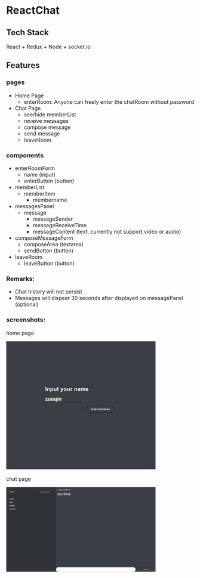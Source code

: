 # ReactChat

## Tech Stack
React + Redux + Node + socket.io

## Features

### pages
* Home Page
  - enterRoom: Anyone can freely enter the chatRoom without password
* Chat Page
  - see/hide memberList
  - receive messages
  - compose message
  - send message
  - leaveRoom

### components
* enterRoomForm
  - name (input)
  - enterButton (button)
* memberList
  - memberItem
    * membername
* messagesPanel
  - message
    * messageSender
    * messageReceiveTime
    * messageContent (text, currently not support video or audio)
* composeMessageForm
  - composeArea (textarea)
  - sendButton (button)
* leaveRoom
  - leaveButton (button)

### Remarks:
* Chat history will not persist
* Messages will dispear 30 seconds after displayed on messagePanel (optional)

### screenshots:
home page

<img src="./images/home_page.png" width="400">

chat page

<img src="./images/chat_page.png" width="400">